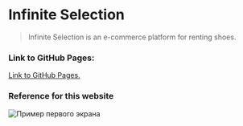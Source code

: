 # Infinite Selection
> Infinite Selection is an e-commerce platform for renting shoes. 


### Link to GitHub Pages:
[Link to GitHub Pages.](404)

### Reference for this website
![Пример первого экрана](https://sun9-30.userapi.com/c858136/v858136889/3cec0/EJKaCy0Gx4I.jpg)
